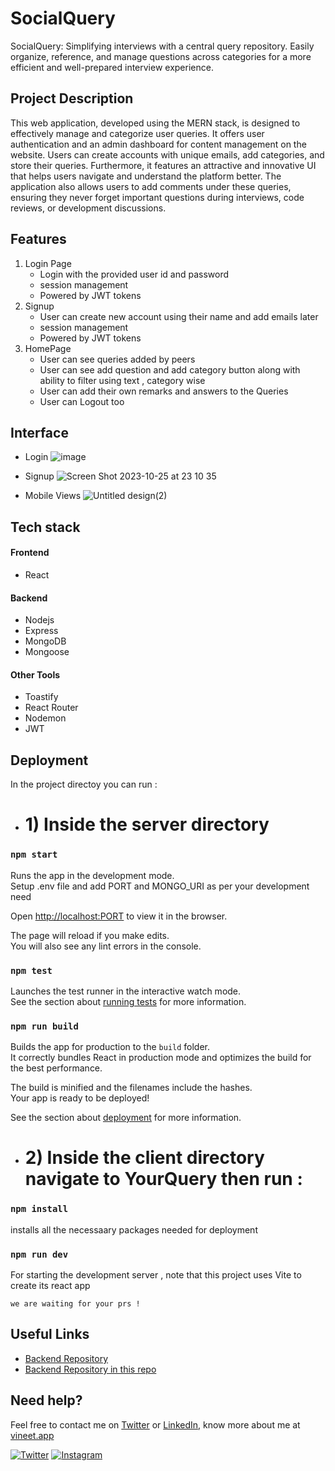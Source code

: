 
# SocialQuery
SocialQuery: Simplifying interviews with a central query repository. Easily organize, reference, and manage questions across categories for a more efficient and well-prepared interview experience.

## Project Description 
This web application, developed using the MERN stack, is designed to effectively manage and categorize user queries. It offers user authentication and an admin dashboard for content management on the website. Users can create accounts with unique emails, add categories, and store their queries. Furthermore, it features an attractive and innovative UI that helps users navigate and understand the platform better. The application also allows users to add comments under these queries, ensuring they never forget important questions during interviews, code reviews, or development discussions.
## Features

1. Login Page
   - Login with the provided user id and password
   - session management 
   - Powered by JWT tokens
2. Signup
   - User can create new account using their name and add emails later
   - session management 
   - Powered by JWT tokens
3. HomePage
   - User can see queries added by peers
   - User can see add question and add category button along with ability to filter using text , category wise
   - User can add their own remarks and answers to the Queries
   - User can Logout too

## Interface 
- Login
 ![image](https://github.com/VineeTagarwaL-code/SocialQuery/assets/91052168/60cfe27f-a891-4ef1-85ef-95c3f6cc0197)

- Signup
![Screen Shot 2023-10-25 at 23 10 35](https://github.com/VineeTagarwaL-code/SocialQuery/assets/91052168/4a5ddfed-43e7-4be9-ac9d-0d3c87bac597)

- Mobile Views
![Untitled design(2)](https://github.com/VineeTagarwaL-code/SocialQuery/assets/91052168/7b504e7c-ebf6-4aa9-876e-77851e6aea24)

## Tech stack

#### Frontend
- React
  
#### Backend
- Nodejs
- Express
- MongoDB
- Mongoose



#### Other Tools
- Toastify
- React Router
- Nodemon
- JWT


## Deployment
In the project directoy you can run : 

- # 1)  Inside the server directory
### `npm start`

Runs the app in the development mode. <br/>
Setup .env file and add PORT and MONGO_URI as per your development need

Open [http://localhost:PORT](http://localhost:PORT) to view it in the browser.

The page will reload if you make edits.<br />
You will also see any lint errors in the console.

### `npm test`

Launches the test runner in the interactive watch mode.<br />
See the section about [running tests](https://facebook.github.io/create-react-app/docs/running-tests) for more information.

### `npm run build`

Builds the app for production to the `build` folder.<br />
It correctly bundles React in production mode and optimizes the build for the best performance.

The build is minified and the filenames include the hashes.<br />
Your app is ready to be deployed!

See the section about [deployment](https://facebook.github.io/create-react-app/docs/deployment) for more information.

- # 2) Inside the client directory navigate to YourQuery then run :
### `npm install`
installs all the necessaary packages needed for deployment 
### `npm run dev`
For starting the development server , note that this project uses Vite to create its react app 

```shell
we are waiting for your prs ! 
```

## Useful Links


- [Backend Repository](https://github.com/VineeTagarwaL-code/Social-Query-backend)
- [Backend Repository in this repo ](https://github.com/VineeTagarwaL-code/SocialQuery/tree/main/server)



## Need help?

Feel free to contact me on [Twitter](https://twitter.com/vineet_codes) or [LinkedIn](https://www.linkedin.com/in/vineetagarwal2004/), know more about me at [vineet.app](https://vineetagarwal.netlify.app/)

[![Twitter](https://img.shields.io/badge/Twitter-follow-blue.svg?logo=twitter&logoColor=white)](https://twitter.com/vineet_codes/) [![Instagram](https://img.shields.io/badge/Instagram-follow-purple.svg?logo=instagram&logoColor=white)](https://www.instagram.com/codewithvineet/) 


